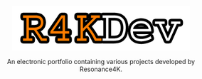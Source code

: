 
<p align="center">
	<img src="/images/logo.png?raw=true" alt="Logo" />
</p>

<p align="center">
	An electronic portfolio containing various projects developed by Resonance4K.
</p>
